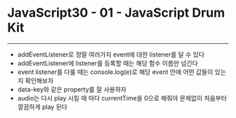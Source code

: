 # JavaScript30 - 01 - JavaScript Drum Kit

---

- addEventListener로 정말 여러가지 event에 대한 listener를 달 수 있다
- addEventListener에 listener를 등록할 때는 해당 함수 이름만 넘긴다
- event listener를 다룰 때는 console.log(e)로 해당 event 안에 어떤 값들이 있는지 확인해보자
- data-key와 같은 property를 잘 사용하자
- audio는 다시 play 시킬 때 마다 currentTime을 0으로 해줘야 문제없이 처음부터 깔끔하게 play 된다
